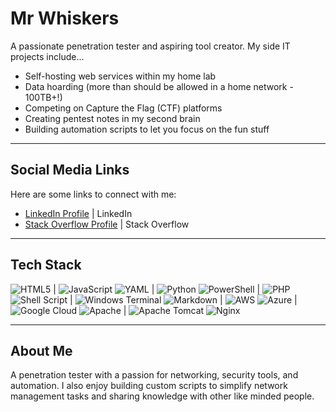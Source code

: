 # Mr Whiskers

A passionate penetration tester and aspiring tool creator. My side IT projects include...

* Self-hosting web services within my home lab
* Data hoarding (more than should be allowed in a home network - 100TB+!)
* Competing on Capture the Flag (CTF) platforms
* Creating pentest notes in my second brain
* Building automation scripts to let you focus on the fun stuff

---

## Social Media Links
Here are some links to connect with me:

- [LinkedIn Profile](https://linkedin.com/in/daniel-little-b4a171101) | LinkedIn
- [Stack Overflow Profile](https://stackoverflow.com/users/mrwhsikers/mrwhsikers) | Stack Overflow

---

## Tech Stack
![HTML5](https://img.shields.io/badge/html5-%23E34F26.svg?style=plastic&logo=html5&logoColor=white) | ![JavaScript](https://img.shields.io/badge/javascript-%23323330.svg?style=plastic&logo=javascript&logoColor=%23F7DF1E)
![YAML](https://img.shields.io/badge/yaml-%23ffffff.svg?style=plastic&logo=yaml&logoColor=151515) | ![Python](https://img.shields.io/badge/python-3670A0?style=plastic&logo=python&logoColor=ffdd54)
![PowerShell](https://img.shields.io/badge/PowerShell-%235391FE.svg?style=plastic&logo=powershell&logoColor=white) | ![PHP](https://img.shields.io/badge/php-%23777BB4.svg?style=plastic&logo=php&logoColor=white)
![Shell Script](https://img.shields.io/badge/shell_script-%23121011.svg?style=plastic&logo=gnu-bash&logoColor=white) | ![Windows Terminal](https://img.shields.io/badge/Windows%20Terminal-%234D4D4D.svg?style=plastic&logo=windows-terminal&logoColor=white)
![Markdown](https://img.shields.io/badge/markdown-%23000000.svg?style=plastic&logo=markdown&logoColor=white) | ![AWS](https://img.shields.io/badge/AWS-%23FF9900.svg?style=plastic&logo=amazon-aws&logoColor=white)
![Azure](https://img.shields.io/badge/azure-%230072C6.svg?style=plastic&logo=microsoftazure&logoColor=white) | ![Google Cloud](https://img.shields.io/badge/GoogleCloud-%234285F4.svg?style=plastic&logo=google-cloud&logoColor=white)
![Apache](https://img.shields.io/badge/apache-%23D42029.svg?style=plastic&logo=apache&logoColor=white) | ![Apache Tomcat](https://img.shields.io/badge/apache%20tomcat-%23F8DC75.svg?style=plastic&logo=apache-tomcat&logoColor=black)
![Nginx](https://img.shields.io/badge/nginx-%23009639.svg?style=plastic&logo=nginx&logoColor=white)

---

## About Me
A penetration tester with a passion for networking, security tools, and automation. I also enjoy building custom scripts to simplify network management tasks and sharing knowledge with other like minded people.
